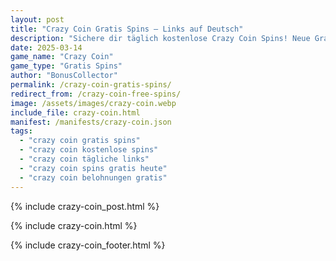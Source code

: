 ```yaml
---
layout: post
title: "Crazy Coin Gratis Spins – Links auf Deutsch"
description: "Sichere dir täglich kostenlose Crazy Coin Spins! Neue Gratis-Links für deutsche Spieler – 100% sicher und aktuell."
date: 2025-03-14
game_name: "Crazy Coin"
game_type: "Gratis Spins"
author: "BonusCollector"
permalink: /crazy-coin-gratis-spins/
redirect_from: /crazy-coin-free-spins/
image: /assets/images/crazy-coin.webp
include_file: crazy-coin.html
manifest: /manifests/crazy-coin.json
tags: 
  - "crazy coin gratis spins"
  - "crazy coin kostenlose spins"
  - "crazy coin tägliche links"
  - "crazy coin spins gratis heute"
  - "crazy coin belohnungen gratis"
---
```

{% include crazy-coin_post.html %}

{% include crazy-coin.html %}

{% include crazy-coin_footer.html %}